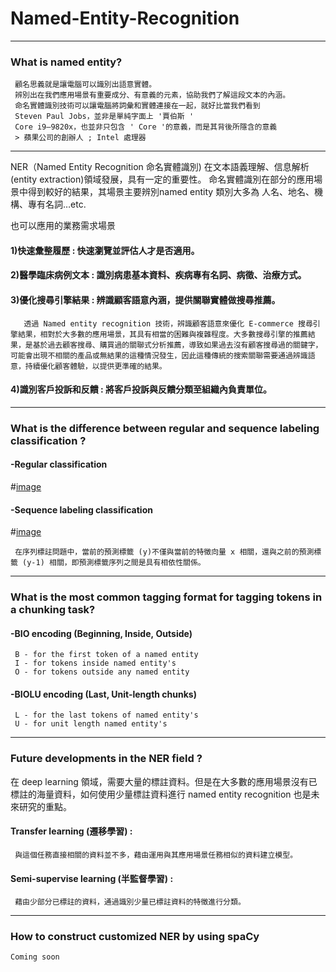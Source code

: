 # Named-Entity-Recognition

---

### What is named entity?
     顧名思義就是讓電腦可以識別出語意實體。
     辨別出在我們應用場景有重要成分、有意義的元素，協助我們了解這段文本的內涵。
     命名實體識別技術可以讓電腦將詞彙和實體連接在一起，就好比當我們看到
     Steven Paul Jobs，並非是單純字面上 '賈伯斯 '
     Core i9–9820x，也並非只包含 ' Core '的意義，而是其背後所隱含的意義
     > 蘋果公司的創辦人 ; Intel 處理器


---

NER（Named Entity Recognition 命名實體識別) 在文本語義理解、信息解析 (entity extraction)領域發展，具有一定的重要性。
命名實體識別在部分的應用場景中得到較好的結果，其場景主要辨別named entity 類別大多為 人名、地名、機構、專有名詞…etc.

也可以應用的業務需求場景

#### 1)快速彙整履歷 : 快速瀏覽並評估人才是否適用。

#### 2)醫學臨床病例文本 : 識別病患基本資料、疾病專有名詞、病徵、治療方式。

#### 3)優化搜尋引擎結果 : 辨識顧客語意內涵，提供關聯實體做搜尋推薦。

       透過 Named entity recognition 技術，辨識顧客語意來優化 E-commerce 搜尋引擎結果，相對於大多數的應用場景，其具有相當的困難與複雜程度。大多數搜尋引擎的推薦結果，是基於過去顧客搜尋、購買過的關聯式分析推薦，導致如果過去沒有顧客搜尋過的關鍵字，可能會出現不相關的產品或無結果的這種情況發生，因此這種傳統的搜索關聯需要通過辨識語意，持續優化顧客體驗，以提供更準確的結果。

#### 4)識別客戶投訴和反饋 : 將客戶投訴與反饋分類至組織內負責單位。


---

### What is the difference between regular and sequence labeling classification ?
#### -Regular classification
 #[image](https://github.com/CinnaBao/Named-Entity-Recognition/tree/master/Image/RegularClssfication.png)
#### -Sequence labeling classification
 #[image](https://github.com/CinnaBao/Named-Entity-Recognition/tree/master/Image/SequenceLabelingClassification.png)

     在序列標註問題中，當前的預測標籤 (y)不僅與當前的特徵向量 x 相關，還與之前的預測標籤 (y-1) 相關，即預測標籤序列之間是具有相依性關係。

---

### What is the most common tagging format for tagging tokens in a chunking task?
#### -BIO encoding (Beginning, Inside, Outside)
     B - for the first token of a named entity
     I - for tokens inside named entity's
     O - for tokens outside any named entity

#### -BIOLU encoding (Last, Unit-length chunks)
     L - for the last tokens of named entity's
     U - for unit length named entity's


---

### Future developments in the NER field ?
在 deep learning 領域，需要大量的標註資料。但是在大多數的應用場景沒有已標註的海量資料，如何使用少量標註資料進行 named entity recognition 也是未來研究的重點。
#### Transfer learning (遷移學習) : 
     與這個任務直接相關的資料並不多，藉由運用與其應用場景任務相似的資料建立模型。
#### Semi-supervise learning (半監督學習) : 
     藉由少部分已標註的資料，通過識別少量已標註資料的特徵進行分類。

---

### How to construct customized NER by using spaCy
    Coming soon

